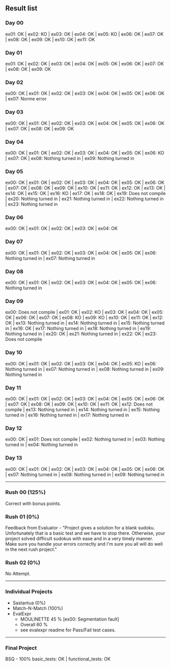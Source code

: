 ## Result list 

### Day 00 

ex01: OK | ex02: KO | ex03: OK | ex04: OK | ex05: KO | ex06: OK | ex07: OK | ex08: OK | ex09: OK | ex10: OK | ex11: OK

### Day 01 

ex01: OK | ex02: OK | ex03: OK | ex04: OK | ex05: OK | ex06: OK | ex07: OK | ex08: OK | ex09: OK

### Day 02 

ex00: OK | ex01: OK | ex02: OK | ex03: OK | ex04: OK | ex05: OK | ex06: OK | ex07: Norme error

### Day 03

ex00: OK | ex01: OK | ex02: OK | ex03: OK | ex04: OK | ex05: OK | ex06: OK | ex07: OK | ex08: OK | ex09: OK

### Day 04

ex00: OK | ex01: OK | ex02: OK | ex03: OK | ex04: OK | ex05: OK | ex06: KO | ex07: OK | ex08: Nothing turned in | ex09: Nothing turned in

### Day 05

ex00: OK | ex01: OK | ex02: OK | ex03: OK | ex04: OK | ex05: OK | ex06: OK | ex07: OK | ex08: OK | ex09: OK | ex10: OK | ex11: OK | ex12: OK | ex13: OK | ex14: OK | ex15: OK | ex16: KO | ex17: OK | ex18: OK | ex19: Does not compile | ex20: Nothing turned in | ex21: Nothing turned in | ex22: Nothing turned in | ex23: Nothing turned in

### Day 06

ex00: OK | ex01: OK | ex02: OK | ex03: OK | ex04: OK

### Day 07

ex00: OK | ex01: OK | ex02: OK | ex03: OK | ex04: OK | ex05: OK | ex06: Nothing turned in | ex07: Nothing turned in

### Day 08

ex00: OK | ex01: OK | ex02: OK | ex03: OK | ex04: OK | ex05: OK | ex06: Nothing turned in

### Day 09

ex00: Does not compile | ex01: OK | ex02: KO | ex03: OK | ex04: OK | ex05: OK | ex06: OK | ex07: OK | ex08: KO | ex09: KO | ex10: OK | ex11: OK | ex12: OK | ex13: Nothing turned in | ex14: Nothing turned in | ex15: Nothing turned in | ex16: OK | ex17: Nothing turned in | ex18: Nothing turned in | ex19: Nothing turned in | ex20: OK | ex21: Nothing turned in | ex22: OK | ex23: Does not compile

### Day 10

ex00: OK | ex01: OK | ex02: OK | ex03: OK | ex04: OK | ex05: KO | ex06: Nothing turned in | ex07: Nothing turned in | ex08: Nothing turned in | ex09: Nothing turned in

### Day 11

ex00: OK | ex01: OK | ex02: OK | ex03: OK | ex04: OK | ex05: OK | ex06: OK | ex07: OK | ex08: OK | ex09: OK | ex10: OK | ex11: OK | ex12: Does not compile | ex13: Nothing turned in | ex14: Nothing turned in | ex15: Nothing turned in | ex16: Nothing turned in | ex17: Nothing turned in

### Day 12

ex00: OK | ex01: Does not compile | ex02: Nothing turned in | ex03: Nothing turned in | ex04: Nothing turned in

### Day 13

ex00: OK | ex01: OK | ex02: OK | ex03: OK | ex04: OK | ex05: OK | ex06: OK | ex07: Nothing turned in | ex08: Nothing turned in | ex09: Nothing turned in

***

### Rush 00 (125%)

Correct with bonus points.

### Rush 01 (0%)

Feedback from Evaluator - "Project gives a solution for a blank sudoku. Unfortunately that is a basic test and we have to stop there. Otherwise, your project solved difficult sudokus with ease and in a very timely manner. Make sure you handle your errors correctly and I'm sure you all will do well in the next rush project."

### Rush 02 (0%)

No Attempt.

***

### Individual Projects
  - Sastantua (0%)
  - Match-N-Match (100%)
  - EvalExpr
    * MOULINETTE 45 % [ex00: Segmentation fault]
    * Overall 60 %
    * see evalexpr readme for Pass/Fail test cases.
  
***

### Final Project 

BSQ - 100%
basic_tests: OK | functional_tests: OK
